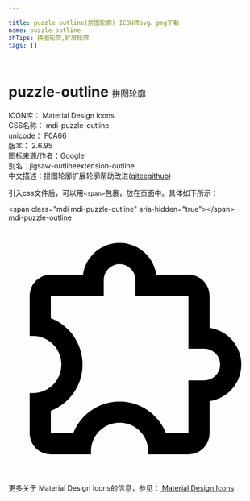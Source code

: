 ```yaml
---

title: puzzle outline(拼图轮廓) ICON转svg、png下载
name: puzzle-outline
zhTips: 拼图轮廓,扩展轮廓
tags: []

---
```


# puzzle-outline  <small style="font-size: 60%;font-weight: 100">拼图轮廓</small>


<div class="detail-page">
<p>
<span>
ICON库：
<span class="badge-secondary badge">Material Design Icons</span> 
</span>
<br/>
<span>
CSS名称：
<span class="badge-secondary badge">mdi-puzzle-outline</span> 
</span>
<br/>
<span>
unicode：
<span class="badge-secondary badge">F0A66</span> 
<copy-btn content='F0A66' btn-title=""></copy-btn>
<copy-btn :content='String.fromCodePoint(parseInt("F0A66", 16))' btn-title="复制U"></copy-btn>
</span>
<br/>
<span>
版本：
<span class="badge-secondary badge">2.6.95</span> 
</span>
<br/>
<span>图标来源/作者：<span class="badge-light badge">Google</span></span> 
<br/>
<span>别名：<span class="badge-light badge">jigsaw-outline</span><span class="badge-light badge">extension-outline</span></span><br/><span class="zh-detail">中文描述：<span class="badge-primary badge">拼图轮廓</span><span class="badge-primary badge">扩展轮廓</span><span class="help-link"><span>帮助改进</span>(<a href="https://gitee.com/liuwave/icon-helper/edit/master/json/material/puzzle-outline.json" target="_blank" rel="noopener noreferrer">gitee</a><a href="https://github.com/liuwave/icon-helper/edit/master/json/material/puzzle-outline.json" target="_blank" rel="noopener noreferrer">github</a></span>)</span><br/>
</p>
</div>
<div class="alert alert-dark">
  <i class="mdi mdi-puzzle-outline mdi-48px"></i>
  <i class="mdi mdi-puzzle-outline mdi-36px"></i>
  <i class="mdi mdi-puzzle-outline mdi-24px"></i>
  <i class="mdi mdi-puzzle-outline mdi-18px"></i>
</div>
<div>
  <p>引入css文件后，可以用<code>&lt;span&gt;</code>包裹，放在页面中。具体如下所示：    
  </p>
  <div class="alert alert-primary" style="font-size: 14px">
    &lt;span class="mdi mdi-puzzle-outline" aria-hidden="true"&gt;&lt;/span&gt;
    <copy-btn content='<span class="mdi mdi-puzzle-outline" aria-hidden="true"></span>'></copy-btn>
  </div>
  <div class="alert alert-secondary">
    <i class="mdi mdi-puzzle-outline"
    style="font-size: 24px"
    aria-hidden="true"></i> mdi-puzzle-outline
    <copy-btn content="mdi-puzzle-outline" btn-title="复制图标名称"></copy-btn>
  </div>
</div>
<div id="svg" class="svg-wrap">
<svg xmlns="http://www.w3.org/2000/svg" viewBox="0 0 24 24"><path d="M22,13.5C22,15.26 20.7,16.72 19,16.96V20A2,2 0 0,1 17,22H13.2V21.7A2.7,2.7 0 0,0 10.5,19C9,19 7.8,20.21 7.8,21.7V22H4A2,2 0 0,1 2,20V16.2H2.3C3.79,16.2 5,15 5,13.5C5,12 3.79,10.8 2.3,10.8H2V7A2,2 0 0,1 4,5H7.04C7.28,3.3 8.74,2 10.5,2C12.26,2 13.72,3.3 13.96,5H17A2,2 0 0,1 19,7V10.04C20.7,10.28 22,11.74 22,13.5M17,15H18.5A1.5,1.5 0 0,0 20,13.5A1.5,1.5 0 0,0 18.5,12H17V7H12V5.5A1.5,1.5 0 0,0 10.5,4A1.5,1.5 0 0,0 9,5.5V7H4V9.12C5.76,9.8 7,11.5 7,13.5C7,15.5 5.75,17.2 4,17.88V20H6.12C6.8,18.25 8.5,17 10.5,17C12.5,17 14.2,18.25 14.88,20H17V15Z" /></svg>
</div>
<detail full-name='mdi-puzzle-outline'></detail>
    
<div><p>更多关于 Material Design Icons的信息，参见：<a target="_blank" href="https://iconhelper.cn/material.html"> Material Design Icons</a>
</p></div>
